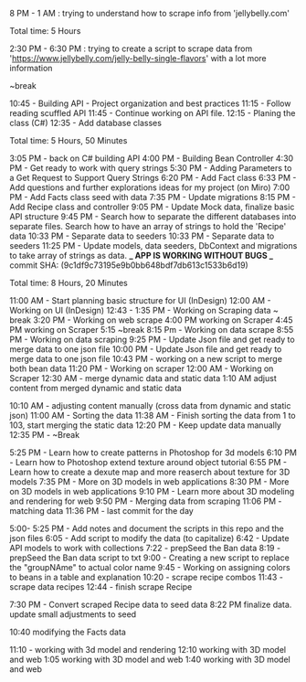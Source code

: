 <!-- NOV 29, 2023 -->

8 PM - 1 AM : trying to understand how to scrape info from 'jellybelly.com'

Total time: 5 Hours

<!-- NOV 30, 2023 -->

2:30 PM - 6:30 PM : trying to create a script to scrape data from 'https://www.jellybelly.com/jelly-belly-single-flavors' with a lot more information

~break

10:45 - Building API - Project organization and best practices
11:15 - Follow reading scuffled API
11:45 - Continue working on API file.
12:15 - Planing the class (C#)
12:35 - Add database classes

Total time: 5 Hours, 50 Minutes

<!-- Dec 1, 2023 -->

3:05 PM - back on C# building API
4:00 PM - Building Bean Controller
4:30 PM - Get ready to work with query strings
5:30 PM - Adding Parameters to a Get Request to Support Query Strings
6:20 PM - Add Fact class
6:33 PM - Add questions and further explorations ideas for my project (on Miro)
7:00 PM - Add Facts class seed with data
7:35 PM - Update migrations
8:15 PM - Add Recipe class and controller
9:05 PM - Update Mock data, finalize basic API structure
9:45 PM - Search how to separate the different databases into separate files. Search how to have an array of strings to hold the 'Recipe' data
10:33 PM - Separate data to seeders
10:33 PM - Separate data to seeders
11:25 PM - Update models, data seeders, DbContext and migrations to take array of strings as data.
**_ APP IS WORKING WITHOUT BUGS _**
commit SHA: (9c1df9c73195e9b0bb648bdf7db613c1533b6d19)

Total time: 8 Hours, 20 Minutes

<!-- Dec 2, 2023 -->

11:00 AM - Start planning basic structure for UI (InDesign)
12:00 AM - Working on UI (InDesign)
12:43 - 1:35 PM - Working on Scraping data
~ break
3:20 PM - Working on web scrape
4:00 PM working on Scraper
4:45 PM working on Scraper
5:15 ~break
8:15 Pm - Working on data scrape
8:55 PM - Working on data scraping
9:25 PM - Update Json file and get ready to merge data to one json file
10:00 PM - Update Json file and get ready to merge data to one json file
10:43 PM - working on a new script to merge both bean data
11:20 PM - Working on scraper
12:00 AM - Working on Scraper
12:30 AM - merge dynamic data and static data
1:10 AM adjust content from merged dynamic and static data

<!-- Dec 3, 2023 -->

10:10 AM - adjusting content manually (cross data from dynamic and static json)
11:00 AM - Sorting the data
11:38 AM - Finish sorting the data from 1 to 103, start merging the static data
12:20 PM - Keep update data manually
12:35 PM - ~Break

<!-- Dec 5, 2023 -->

5:25 PM - Learn how to create patterns in Photoshop for 3d models
6:10 PM - Learn how to Photoshop extend texture around object tutorial
6:55 PM - Learn how to create a dexute map and more reaserch about texture for 3D models
7:35 PM - More on 3D models in web applications
8:30 PM - More on 3D models in web applications
9:10 PM - Learn more about 3D modeling and rendering for web
9:50 PM - Merging data from scraping
11:06 PM - matching data
11:36 PM - last commit for the day

<!-- Dec 6, 2023 -->

5:00- 5:25 PM - Add notes and document the scripts in this repo and the json files
6:05 - Add script to modify the data (to capitalize)
6:42 - Update API models to work with collections
7:22 - prepSeed the Ban data
8:19 - prepSeed the Ban data script to txt
9:00 - Creating a new script to replace the "groupNAme" to actual color name
9:45 - Working on assigning colors to beans in a table and explanation
10:20 - scrape recipe combos
11:43 - scrape data recipes
12:44 - finish scrape Recipe

<!-- Dec 9, 2023 -->

7:30 PM - Convert scraped Recipe data to seed data
8:22 PM finalize data. update small adjustments to seed

10:40 modifying the Facts data

<!-- Dec 10, 2023 -->

11:10 - working with 3d model and rendering
12:10 working with 3D model and web
1:05 working with 3D model and web
1:40 working with 3D model and web
